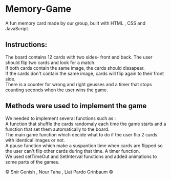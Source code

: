# Memory-Game
A fun memory card made by our group, built with HTML , CSS and JavaScript.

## Instructions:
The board contains 12 cards with two sides- front and back.
The user should flip two cards and look for a match.  
If both cards contain the same image, the cards should dissapear.  
If the cards don't contain the same image, cards will flip again to their front side.  
There is a counter for wrong and right geusses and a timer that stops counting seconds when the user wins the game.

## Methods were used to implement the game
We needed to implement several functions such as :  
A function that shuffle the cards randomaly each time the game starts and a function that set them automatically to the board.  
The main game function which decide what to do if the user flip 2 cards with identical images or not.  
A pause function which make a suspantion time when cards are flipped so the user can't flip other cards during that time. 
A timer function.  
We used setTimeOut and SetInterval functions and added animations to some parts of the games.  

&copy; Snir Genish , Nour Taha , Liat Pardo Grinbaum &copy;



